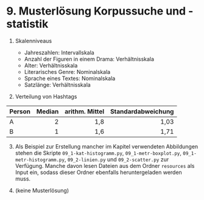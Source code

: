 # 9. Musterlösung Korpussuche und -statistik

1. Skalenniveaus
    - Jahreszahlen: Intervallskala
    - Anzahl der Figuren in einem Drama: Verhältnisskala
    - Alter: Verhältnisskala
    - Literarisches Genre: Nominalskala
    - Sprache eines Textes: Nominalskala
    - Satzlänge: Verhältnisskala

2. Verteilung von Hashtags

Person		| Median|  arithm. Mittel| Standardabweichung
:--------|-------:|----------------:|-------------------:
A|      2|  1,8| 1,03
B|      1| 1,6| 1,71

3. Als Beispiel zur Erstellung mancher im Kapitel verwendeten Abbildungen stehen die Skripte `09_1-kat-histogramm.py`, 
`09_1-metr-boxplot.py`, `09_1-metr-histogramm.py`, `09_2-linien.py` und `09_2-scatter.py` zur Verfügung. Manche davon
lesen Dateien aus dem Ordner `resources` als Input ein, sodass dieser Ordner ebenfalls heruntergeladen werden muss.

5. (keine Musterlösung)

